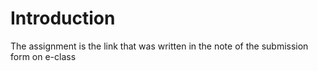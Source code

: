 # Introduction

The assignment is the link that was written in the note of the submission form on e-class
